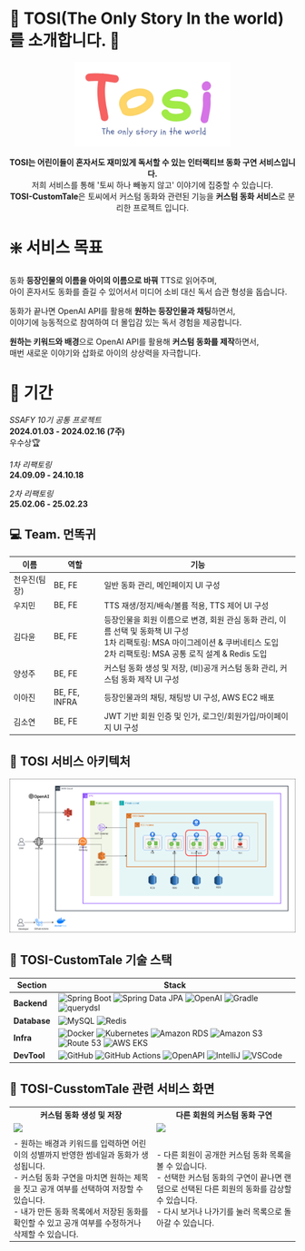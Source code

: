 # :rabbit: TOSI(The Only Story In the world)를 소개합니다. :tada:

<div align="center">
<img src="assets/tosi.png" width="" height="150"></img>

**TOSI는 어린이들이 혼자서도 재미있게 독서할 수 있는 인터랙티브 동화 구연 서비스입니다.** <br>
저희 서비스를 통해 '토씨 하나 빼놓지 않고' 이야기에 집중할 수 있습니다. <br>
**TOSI-CustomTale**은 토씨에서 커스텀 동화와 관련된 기능을 **커스텀 동화 서비스**로 분리한 프로젝트 입니다.

</div>

# :sparkle: 서비스 목표

동화 **등장인물의 이름을 아이의 이름으로 바꿔** TTS로 읽어주며, <br>
아이 혼자서도 동화를 즐길 수 있어서서 미디어 소비 대신 독서 습관 형성을 돕습니다.

동화가 끝나면 OpenAI API를 활용해 **원하는 등장인물과 채팅**하면서, <br>
이야기에 능동적으로 참여하여 더 몰입감 있는 독서 경험을 제공합니다.

**원하는 키워드와 배경**으로 OpenAI API를 활용해 **커스텀 동화를 제작**하면서, <br>
매번 새로운 이야기와 삽화로 아이의 상상력을 자극합니다.

</div>

# :date: 기간

_SSAFY 10기 공통 프로젝트_  
**2024.01.03 - 2024.02.16 (7주)**  
 우수상🏆

_1차 리팩토링_  
**24.09.09 - 24.10.18**

_2차 리팩토링_  
**25.02.06 - 25.02.23**

## :computer: Team. 먼똑귀

| 이름         | 역할          | 기능                                                                                                                                                                                    |
| ------------ | ------------- | --------------------------------------------------------------------------------------------------------------------------------------------------------------------------------------- |
| 천우진(팀장) | BE, FE        | 일반 동화 관리, 메인페이지 UI 구성                                                                                                                                                      |
| 우지민       | BE, FE        | TTS 재생/정지/배속/볼륨 적용, TTS 제어 UI 구성                                                                                                                                          |
| 김다윤       | BE, FE        | 등장인물을 회원 이름으로 변경, 회원 관심 동화 관리, 이름 선택 및 동화책 UI 구성 <br> 1차 리팩토링: MSA 마이그레이션 & 쿠버네티스 도입<br> 2차 리팩토링: MSA 공통 로직 설계 & Redis 도입 |
| 양성주       | BE, FE        | 커스텀 동화 생성 및 저장, (비)공개 커스텀 동화 관리, 커스텀 동화 제작 UI 구성                                                                                                           |
| 이아진       | BE, FE, INFRA | 등장인물과의 채팅, 채팅방 UI 구성, AWS EC2 배포                                                                                                                                         |
| 김소연       | BE, FE        | JWT 기반 회원 인증 및 인가, 로그인/회원가입/마이페이지 UI 구성                                                                                                                          |

## :pushpin: TOSI 서비스 아키텍처

<img src="assets/tosi_msa_customtale.png" alt="System Architecture" width="700"/>

## :deciduous_tree: TOSI-CustomTale 기술 스택

| Section      | Stack                                                                                                                                                                                                                                                                                                                                                                                                                                                                                                                                                                                                                                                                                                                |
| ------------ | -------------------------------------------------------------------------------------------------------------------------------------------------------------------------------------------------------------------------------------------------------------------------------------------------------------------------------------------------------------------------------------------------------------------------------------------------------------------------------------------------------------------------------------------------------------------------------------------------------------------------------------------------------------------------------------------------------------------- |
| **Backend**  | ![Spring Boot](https://img.shields.io/badge/spring%20boot-%236DB33F.svg?style=for-the-badge&logo=springboot&logoColor=white) ![Spring Data JPA](https://img.shields.io/badge/Spring%20Data%20JPA-%236DB33F.svg?style=for-the-badge&logo=spring&logoColor=white) ![OpenAI](https://img.shields.io/badge/OpenAI_API-F4F4F5?style=for-the-badge&logo=openai&logoColor=black) ![Gradle](https://img.shields.io/badge/Gradle-02303A.svg?style=for-the-badge&logo=Gradle&logoColor=white) ![querydsl](https://img.shields.io/badge/QueryDSL-007ACC.svg?style=for-the-badge&logo=&logoColor=white)                                                                                                                          |
| **Database** | ![MySQL](https://img.shields.io/badge/MySQL-4479A1.svg?style=for-the-badge&logo=mysql&logoColor=white) ![Redis](https://img.shields.io/badge/Redis-DC382D.svg?style=for-the-badge&logo=redis&logoColor=white)                                                                                                                                                                                                                                                                                                                                                                                                                                                                                                        |
| **Infra**    | ![Docker](https://img.shields.io/badge/Docker-2496ED.svg?style=for-the-badge&logo=docker&logoColor=white) ![Kubernetes](https://img.shields.io/badge/kubernetes-%23326CE5.svg?style=for-the-badge&logo=kubernetes&logoColor=white) ![Amazon RDS](https://img.shields.io/badge/Amazon%20RDS-527FFF?style=for-the-badge&logo=amazonrds&logoColor=white) ![Amazon S3](https://img.shields.io/badge/Amazon%20S3-569A31.svg?style=for-the-badge&logo=amazons3&logoColor=white) ![Route 53](https://img.shields.io/badge/Route%2053-6A34D1.svg?style=for-the-badge&logo=amazonroute53&logoColor=white) ![AWS EKS](https://img.shields.io/badge/AWS%20EKS-%23FF9900.svg?style=for-the-badge&logo=amazoneks&logoColor=white) |
| **DevTool**  | ![GitHub](https://img.shields.io/badge/GitHub-181717.svg?style=for-the-badge&logo=github&logoColor=white) ![GitHub Actions](https://img.shields.io/badge/GitHub%20Actions-2088FF.svg?style=for-the-badge&logo=githubactions&logoColor=white) ![OpenAPI](https://img.shields.io/badge/OpenAPI-85EA2D.svg?style=for-the-badge&logo=swagger&logoColor=black) ![IntelliJ](https://img.shields.io/badge/IntelliJ%20IDEA-000000?style=for-the-badge&logo=intellijidea&logoColor=white) ![VSCode](https://img.shields.io/badge/Visual%20Studio%20Code-007ACC?style=for-the-badge&logo=&logoColor=white)                                                                                                                     |

## :art: TOSI-CusstomTale 관련 서비스 화면

<table>
  <tr>
    <th width="50%">커스텀 동화 생성 및 저장</th>
    <th width="50%">다른 회원의 커스텀 동화 구연</th>
  </tr>
  <tr>
    <td><img src="./assets/custom.gif" width="100%"></td>
    <td><img src="./assets/othercustom.gif" width="100%"></td>
  </tr>
  <tr>
    <td>- 원하는 배경과 키워드를 입력하면 어린이의 성별까지 반영한 썸네일과 동화가 생성됩니다. <br> - 커스텀 동화 구연을 마치면 원하는 제목을 짓고 공개 여부를 선택하여 저장할 수 있습니다. <br> - 내가 만든 동화 목록에서 저장된 동화를 확인할 수 있고 공개 여부를 수정하거나 삭제할 수 있습니다.   </td>
    <td>- 다른 회원이 공개한 커스텀 동화 목록을 볼 수 있습니다. <br> - 선택한 커스텀 동화의 구연이 끝나면 랜덤으로 선택된 다른 회원의 동화를 감상할 수 있습니다. <br> - 다시 보거나 나가기를 눌러 목록으로 돌아갈 수 있습니다. </td>
  </tr>
</table>
